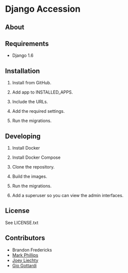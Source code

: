 Django Accession
================


About
-----


Requirements
------------

* Django 1.6


Installation
------------
1. Install from GitHub.

2. Add app to INSTALLED_APPS.

3. Include the URLs.

4. Add the required settings.

5. Run the migrations.


Developing
----------

1. Install Docker

2. Install Docker Compose

3. Clone the repository.

4. Build the images.

5. Run the migrations.

6. Add a superuser so you can view the admin interfaces.


License
-------

See LICENSE.txt


Contributors
------------

* Brandon Fredericks
* [Mark Phillips](https://github.com/vphill)
* [Joey Liechty](https://github.com/yeahdef)
* [Gio Gottardi](https://github.com/somexpert)

